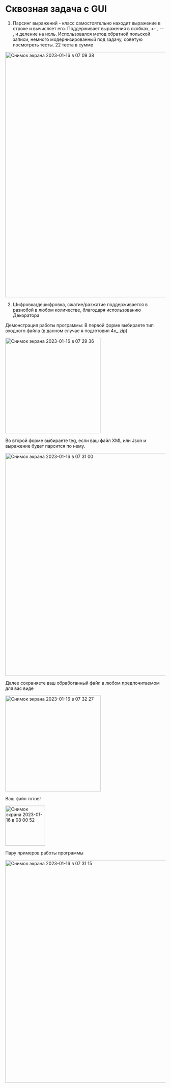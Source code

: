 # Сквозная задача с GUI
1. Парсинг выражений - класс самостоятельно находит выражение в строке и вычисляет его. Поддерживает выражения в скобках, +- , -- , и деление на ноль. Использовался метод обратной польской записи, немного модернизированный под задачу, советую посмотреть тесты. 22 теста в сумме

<img width="768" alt="Снимок экрана 2023-01-16 в 07 09 38" src="https://user-images.githubusercontent.com/102244000/212601056-4bae9fd3-d34f-42f4-a8bc-28c55fa57980.png">

2. Шифровка/дешифровка, сжатие/разжатие поддерживается в разнобой в любом количестве, благодаря использованию Декоратора

Демонстрация работы программы:
В первой форме выбираете тип входного файла (в данном случае я подготовил 4x_.zip)

<img width="299" alt="Снимок экрана 2023-01-16 в 07 29 36" src="https://user-images.githubusercontent.com/102244000/212601430-942ae9fa-9ecd-404e-a272-f5e8a86f3163.png">

Во второй форме выбираете teg, если ваш файл XML или Json и выражение будет парсится по нему.

<img width="697" alt="Снимок экрана 2023-01-16 в 07 31 00" src="https://user-images.githubusercontent.com/102244000/212601896-32f2e474-a073-4b4d-abef-31f9d0a24c70.png">

Далее сохраняете ваш обработанный файл в любом предпочитаемом для вас виде

<img width="300" alt="Снимок экрана 2023-01-16 в 07 32 27" src="https://user-images.githubusercontent.com/102244000/212601937-558becb1-b83b-4cdb-9c79-2fa13cf63716.png">

Ваш файл готов! 

<img width="125" alt="Снимок экрана 2023-01-16 в 08 00 52" src="https://user-images.githubusercontent.com/102244000/212602150-66065712-768b-4590-9d03-5fdc2e9bdb0e.png">

Пару примеров работы программы

<img width="697" alt="Снимок экрана 2023-01-16 в 07 31 15" src="https://user-images.githubusercontent.com/102244000/212602215-fbb1078d-c2c8-4377-be31-846ff5eda01c.png">
